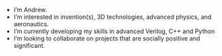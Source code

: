 - I’m Andrew.
- I’m interested in invention(s), 3D technologies, advanced physics, and aeronautics.
- I’m currently developing my skills in advanced Verilog, C++ and Python
- I’m looking to collaborate on projects that are socially positive and significant.

<!---
andrewrfrey/andrewrfrey is a ✨ special ✨ repository because its `README.md` (this file) appears on your GitHub profile.
You can click the Preview link to take a look at your changes.
--->

